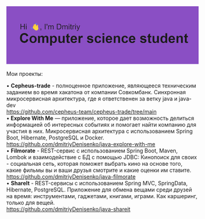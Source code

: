 
<!--
**dmitriyDenisenko/dmitriyDenisenko** is a ✨ _special_ ✨ repository because its `README.md` (this file) appears on your GitHub profile.

Here are some ideas to get you started:

- 🔭 I’m currently working on ...
- 🌱 I’m currently learning ...
- 👯 I’m looking to collaborate on ...
- 🤔 I’m looking for help with ...
- 💬 Ask me about ...
- 📫 How to reach me: ...
- 😄 Pronouns: ...
- ⚡ Fun fact: ...
-->
<img src="https://raw.githubusercontent.com/dmitriyDenisenko/dmitriyDenisenko/main/header.png">

Мои проекты:

<p>&bull; <strong>Cepheus-trade</strong> - полноценное приложение, являющееся техническим заданием во время хакатона от компании Совкомбанк. Синхронная микросервисная архитектура, где я ответственен за ветку java и java-dev <br /><a href="https://github.com/cepheus-team/cepheus-trade/tree/main">https://github.com/cepheus-team/cepheus-trade/tree/main</a>&nbsp;<br />&bull;<strong> Explore With Me</strong> &mdash; приложение, которое дает возможность делиться информацией об интересных событиях и помогает найти компанию для участия в них. Микросервисная архитектура с использованием Spring Boot, Hibernate, PostgreSQL и Docker.&nbsp;<br /><a href="https://github.com/dmitriyDenisenko/java-explore-with-me">https://github.com/dmitriyDenisenko/java-explore-with-me</a>&nbsp;<br />&bull; <strong>Filmorate</strong> - REST-сервис с использованием Spring Boot, Maven, Lombok и взаимодействие с БД с помощью JDBC: Кинопоиск для своих - социальная сеть, которая поможет выбрать кино на основе того, какие фильмы вы и ваши друзья смотрите и какие оценки им ставите.&nbsp;<br /><a href="https://github.com/dmitriyDenisenko/java-filmorate">https://github.com/dmitriyDenisenko/java-filmorate</a>&nbsp;<br />&bull; <strong>ShareIt</strong> - REST-сервисы с использованием Spring MVC, SpringData, Hibernate, PostgreSQL. Приложение для обмена вещами среди друзей на время: инструментами, гаджетами, книгами, играми. Как каршеринг, только для вещей.&nbsp;<br /><a href="https://github.com/dmitriyDenisenko/java-shareit">https://github.com/dmitriyDenisenko/java-shareit</a></p>
